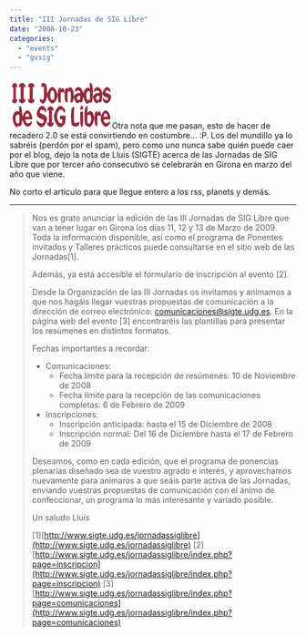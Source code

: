 ```yaml
---
title: "III Jornadas de SIG Libre"
date: "2008-10-23"
categories: 
  - "events"
  - "gvsig"
---
```


![3as Jornadas de SIG Libre](images/3jornadasgirona.png "3as Jornadas de SIG Libre")Otra nota que me pasan, esto de hacer de recadero 2.0 se está convirtiendo en costumbre... :P. Los del mundillo ya lo sabréis (perdón por el spam), pero como uno nunca sabe quién puede caer por el blog, dejo la nota de Lluis (SIGTE) acerca de las Jornadas de SIG Libre que por tercer año consecutivo se celebrarán en Girona en marzo del año que viene.

No corto el artículo para que llegue entero a los rss, planets y demás.

* * *

> Nos es grato anunciar la edición de las III Jornadas de SIG Libre que van a tener lugar en Girona los días 11, 12 y 13 de Marzo de 2009. Toda la información disponible, así como el programa de Ponentes invitados y Talleres prácticos puede consultarse en el sitio web de las Jornadas\[1\].
> 
> Además, ya está accesible el formulario de inscripción al evento \[2\].
> 
> Desde la Organización de las III Jornadas os invitamos y animamos a que nos hagáis llegar vuestras propuestas de comunicación a la dirección de correo electrónico: [comunicaciones@sigte.udg.es](mailto:comunicaciones@sigte.udg.es). En la página web del evento \[3\] encontraréis las plantillas para presentar los resúmenes en distintos formatos.
> 
> Fechas importantes a recordar:
> 
> - Comunicaciones:
>     - Fecha límite para la recepción de resúmenes: 10 de Noviembre de 2008
>     - Fecha límite para la recepción de las comunicaciones completas: 6 de Febrero de 2009
> - Inscripciones:
>     - Inscripción anticipada: hasta el 15 de Diciembre de 2008
>     - Inscripción normal: Del 16 de Diciembre hasta el 17 de Febrero de 2009
> 
> Deseamos, como en cada edición, que el programa de ponencias plenarias diseñado sea de vuestro agrado e interés, y aprovechamos nuevamente para animaros a que seáis parte activa de las Jornadas, enviando vuestras propuestas de comunicación con el ánimo de confeccionar, un programa lo más interesante y variado posible.
> 
> Un saludo Lluís
> 
> \[1\][http://www.sigte.udg.es/jornadassiglibre](http://www.sigte.udg.es/jornadassiglibre) \[2\] [http://www.sigte.udg.es/jornadassiglibre/index.php?page=inscripcion](http://www.sigte.udg.es/jornadassiglibre/index.php?page=inscripcion) \[3\] [http://www.sigte.udg.es/jornadassiglibre/index.php?page=comunicaciones](http://www.sigte.udg.es/jornadassiglibre/index.php?page=comunicaciones)
